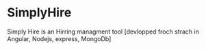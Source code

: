 # SimplyHire
Simply Hire is an Hirring managment tool [devlopped froch strach in Angular, Nodejs, express, MongoDb]
